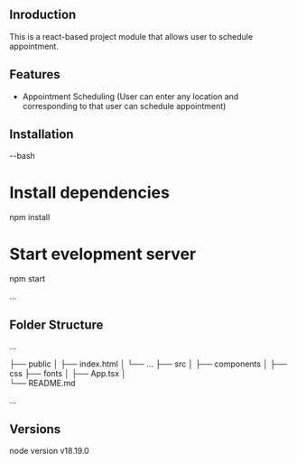 ## Inroduction

This is a react-based project module that allows user to schedule appointment.

## Features

- Appointment Scheduling
  (User can enter any location and corresponding to that user can schedule appointment)

## Installation

--bash

# Install dependencies

npm install

# Start evelopment server

npm start

...

## Folder Structure

...

├── public
│ ├── index.html
│ └── ...
├── src
│ ├── components
│ ├── css
├── fonts
│ ├── App.tsx
│  
└── README.md

...

## Versions

node version v18.19.0
